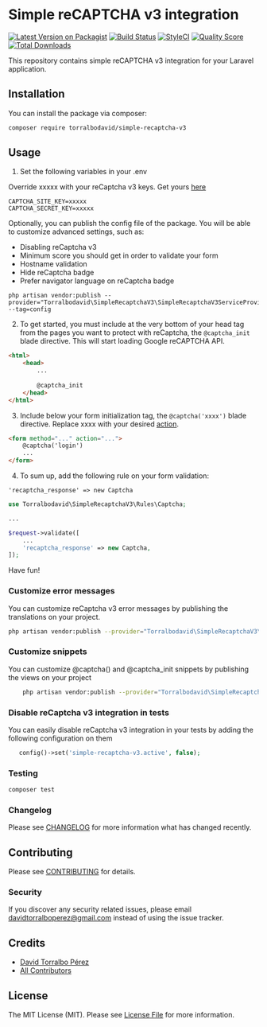 # Simple reCAPTCHA v3 integration

[![Latest Version on Packagist](https://img.shields.io/packagist/v/torralbodavid/simple-recaptcha-v3.svg?style=flat-square)](https://packagist.org/packages/torralbodavid/simple-recaptcha-v3)
[![Build Status](https://travis-ci.org/torralbodavid/simple-recaptcha-v3.svg?branch=master)](https://travis-ci.org/torralbodavid/simple-recaptcha-v3)
[![StyleCI](https://github.styleci.io/repos/263758912/shield)](https://github.styleci.io/repos/263758912)
[![Quality Score](https://img.shields.io/scrutinizer/g/torralbodavid/simple-recaptcha-v3.svg?style=flat-square)](https://scrutinizer-ci.com/g/torralbodavid/simple-recaptcha-v3)
[![Total Downloads](https://img.shields.io/packagist/dt/torralbodavid/simple-recaptcha-v3.svg?style=flat-square)](https://packagist.org/packages/torralbodavid/simple-recaptcha-v3)

This repository contains simple reCAPTCHA v3 integration for your Laravel application.

## Installation

You can install the package via composer:

```bash
composer require torralbodavid/simple-recaptcha-v3
```

## Usage

1. Set the following variables in your .env

Override xxxxx with your reCaptcha v3 keys. Get yours [here](https://www.google.com/recaptcha/admin)

```
CAPTCHA_SITE_KEY=xxxxx
CAPTCHA_SECRET_KEY=xxxxx
```

Optionally, you can publish the config file of the package. You will be able to customize advanced settings, such as:

* Disabling reCaptcha v3
* Minimum score you should get in order to validate your form
* Hostname validation
* Hide reCaptcha badge
* Prefer navigator language on reCaptcha badge

```
php artisan vendor:publish --provider="Torralbodavid\SimpleRecaptchaV3\SimpleRecaptchaV3ServiceProvider" --tag=config
```

2. To get started, you must include at the very bottom of your head tag from the pages you want to protect with reCaptcha, the `@captcha_init` blade directive. This will start loading Google reCAPTCHA API.

```html
<html>
    <head>
        ...
        
        @captcha_init
    </head>
</html>
```

3. Include below your form initialization tag, the `@captcha('xxxx')` blade directive. Replace xxxx with your desired [action](https://developers.google.com/recaptcha/docs/v3#actions).

```html
<form method="..." action="...">
    @captcha('login')
    ...
</form>
```

4. To sum up, add the following rule on your form validation:

`'recaptcha_response' => new Captcha`

```php
use Torralbodavid\SimpleRecaptchaV3\Rules\Captcha;

...

$request->validate([
    ...
    'recaptcha_response' => new Captcha,
]);
```

Have fun!

### Customize error messages

You can customize reCaptcha v3 error messages by publishing the translations on your project.

```bash
php artisan vendor:publish --provider="Torralbodavid\SimpleRecaptchaV3\SimpleRecaptchaV3ServiceProvider" --tag=lang
```

### Customize snippets

You can customize @captcha() and @captcha_init snippets by publishing the views on your project

```bash
    php artisan vendor:publish --provider="Torralbodavid\SimpleRecaptchaV3\SimpleRecaptchaV3ServiceProvider" --tag=views
```

### Disable reCaptcha v3 integration in tests

You can easily disable reCaptcha v3 integration in your tests by adding the following configuration on them

```php
   config()->set('simple-recaptcha-v3.active', false);
```

### Testing

``` bash
composer test
```

### Changelog

Please see [CHANGELOG](CHANGELOG.md) for more information what has changed recently.

## Contributing

Please see [CONTRIBUTING](CONTRIBUTING.md) for details.

### Security

If you discover any security related issues, please email davidtorralboperez@gmail.com instead of using the issue tracker.

## Credits

- [David Torralbo Pérez](https://github.com/torralbodavid)
- [All Contributors](../../contributors)

## License

The MIT License (MIT). Please see [License File](LICENSE.md) for more information.
